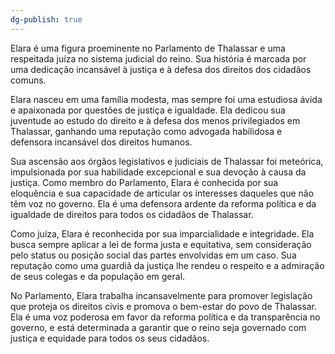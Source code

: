 ```yaml
---
dg-publish: true
---
```




Elara é uma figura proeminente no Parlamento de Thalassar e uma respeitada juíza no sistema judicial do reino. Sua história é marcada por uma dedicação incansável à justiça e à defesa dos direitos dos cidadãos comuns.

Elara nasceu em uma família modesta, mas sempre foi uma estudiosa ávida e apaixonada por questões de justiça e igualdade. Ela dedicou sua juventude ao estudo do direito e à defesa dos menos privilegiados em Thalassar, ganhando uma reputação como advogada habilidosa e defensora incansável dos direitos humanos.

Sua ascensão aos órgãos legislativos e judiciais de Thalassar foi meteórica, impulsionada por sua habilidade excepcional e sua devoção à causa da justiça. Como membro do Parlamento, Elara é conhecida por sua eloquência e sua capacidade de articular os interesses daqueles que não têm voz no governo. Ela é uma defensora ardente da reforma política e da igualdade de direitos para todos os cidadãos de Thalassar.

Como juíza, Elara é reconhecida por sua imparcialidade e integridade. Ela busca sempre aplicar a lei de forma justa e equitativa, sem consideração pelo status ou posição social das partes envolvidas em um caso. Sua reputação como uma guardiã da justiça lhe rendeu o respeito e a admiração de seus colegas e da população em geral.

No Parlamento, Elara trabalha incansavelmente para promover legislação que proteja os direitos civis e promova o bem-estar do povo de Thalassar. Ela é uma voz poderosa em favor da reforma política e da transparência no governo, e está determinada a garantir que o reino seja governado com justiça e equidade para todos os seus cidadãos.